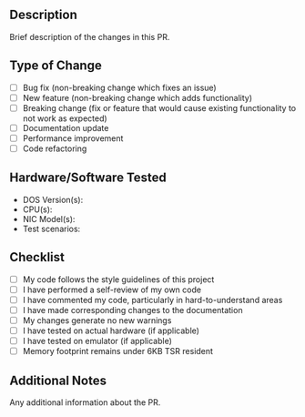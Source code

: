 ## Description
Brief description of the changes in this PR.

## Type of Change
- [ ] Bug fix (non-breaking change which fixes an issue)
- [ ] New feature (non-breaking change which adds functionality)
- [ ] Breaking change (fix or feature that would cause existing functionality to not work as expected)
- [ ] Documentation update
- [ ] Performance improvement
- [ ] Code refactoring

## Hardware/Software Tested
- DOS Version(s): 
- CPU(s): 
- NIC Model(s): 
- Test scenarios: 

## Checklist
- [ ] My code follows the style guidelines of this project
- [ ] I have performed a self-review of my own code
- [ ] I have commented my code, particularly in hard-to-understand areas
- [ ] I have made corresponding changes to the documentation
- [ ] My changes generate no new warnings
- [ ] I have tested on actual hardware (if applicable)
- [ ] I have tested on emulator (if applicable)
- [ ] Memory footprint remains under 6KB TSR resident

## Additional Notes
Any additional information about the PR.